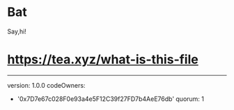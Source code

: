 # Bat
Say,hi!
# https://tea.xyz/what-is-this-file
---
version: 1.0.0
codeOwners:
  - '0x7D7e67c028F0e93a4e5F12C39f27FD7b4AeE76db'
quorum: 1
